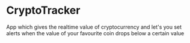 # CryptoTracker
 App which gives the realtime value of cryptocurrency and let's you set alerts when the value of your favourite coin drops below a certain value
